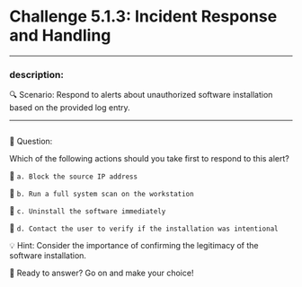 # **Challenge 5.1.3: Incident Response and Handling**

---

### **description:**

🔍 Scenario: Respond to alerts about unauthorized software installation based on the provided log entry.

---
```plaintext

```
🤔 Question:

Which of the following actions should you take first to respond to this alert?

🔘 ```a. Block the source IP address```

🔘 ```b. Run a full system scan on the workstation```

🔘 ```c. Uninstall the software immediately```

🔘 ```d. Contact the user to verify if the installation was intentional```

💡 Hint: Consider the importance of confirming the legitimacy of the software installation.

🚀 Ready to answer? Go on and make your choice!